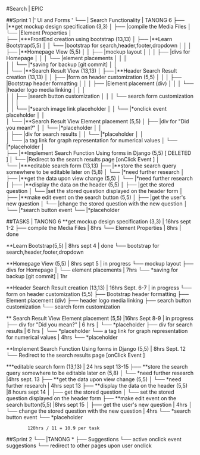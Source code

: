 #Search | EPIC


##Sprint 1 |' UI and Forms '
└── | Search Functionality | TANONG 6
	├── |**get mockup design specification (3,3)
	│	├── |compile the Media Files
	│ 	└── |Element Properties
	│		
	├── |***FrontEnd creation using bootstrap (13,13)
	│ 	├── |**Learn Bootstrap(5,5)
	│ 	│ 	└── |bootstrap for search,header,footer,dropdown
	│ 	│ 
	│	├── |**Homepage View (5,5)
	│	│	├── |mockup layout
	│	│	│	├── |divs for Homepage
	│	│	│	└──	|element placements
	│	│	│	
	│	│	└──	|*saving for backup [git commit]
	│	│	
	│	└── |**Search Result View (13,13)
	│		├── |**Header Search Result creation (13,13)
	│		│ 	├── |form on header customization (5,5)
	│		│ 	│ 	├── |Bootstrap header formatting
	│		│ 	│ 	├── |Element placement (div)
	│		│ 	│ 	└── |header logo media linking
	│		│ 	│	
	│	 	│ 	├── |search button customization
	│		│ 	│ 	└── search form customization
	│		│ 	│	
	│		│ 	└── |*search image link placeholder 
	│		│ 		└── |*onclick event placeholder
	│		│ 	
	│		└── |**Search Result View Element placement (5,5)
	│			├── |div for "Did you mean?"
	│			│  	└── |*placeholder
	│			│	
	│			├── |div for search results
	│			│  	└── |*placeholder
	│			│	
	│			└──	|a tag link for graph representation for numerical values
	│			  	└── |*placeholder
	│		
	├── |**Implement Search Function Using forms in Django	(5,5) [ DELETED ]
	│ 	└── |Redirect to the search results page [onClick Event ]
	│		
	└── |***editable search form (13,13)
		├── |**store the search query somewhere to be editable later on (5,8)
		│	└── |*need further research
		│
		├── |**get the data upon view change (5,5)
		│	└── |*need further research
		│
		├── |**display the data on the header (5,5)
		│	├── |get the stored question
		│	└── |set the stored question displayed on the header form
		│
		├── |**make edit event on the search button (5,5)
		│	├── |get the user's new question
		│	└── |change the stored question with the new question
		│
		└── |*search button event 
			└── |*placeholder
		

##TASKS | TANONG 6
**get mockup design specification (3,3) | 16hrs sept 1-2
	├── compile the Media Files | 8hrs
 	└── Element Properties | 8hrs | done

**Learn Bootstrap(5,5) | 8hrs sept 4 | done
	└── bootstrap for search,header,footer,dropdown	

**Homepage View (5,5) | 8hrs sept 5 | in progress
	└──	mockup layout
		├── divs for Homepage
		│	└──	 element placements | 7hrs
		└──	*saving for backup [git commit] | 1hr
		
 **Header Search Result creation (13,13) | 16hrs Sept. 6-7 | in progress
 	└── form on header customization (5,5)
	 	├── Bootstrap header formatting
 	 	├── Element placement (div)
	 	├── header logo media linking
 	 	├── search button customization
	 	└── search form customization

** Search Result View Element placement (5,5) |16hrs Sept 8-9 | in progress
		├── div for "Did you mean?" | 6 hrs
		│  	└── *placeholder
		├── div for search results | 6 hrs
		│  	└── *placeholder
		└──	a tag link for graph representation for numerical values | 4hrs
		  	└── *placeholder
		
**Implement Search Function Using forms in Django	(5,5) | 8hrs Sept. 12
	└── Redirect to the search results page [onClick Event ]			

 ***editable search form (13,13) | 24 hrs sept 13-15
		├── **store the search query somewhere to be editable later on (5,8) 
		│	└── *need further research |4hrs sept. 13
		├── **get the data upon view change (5,5)
		│	└── *need further research | 4hrs sept 13
		├── **display the data on the header (5,5) |8 hours sept 14
		│	├── get the stored question
		│	└── set the stored question displayed on the header form 
		├── **make edit event on the search button(5,5) |8hrs sept 15
		│	├── get the user's new question | 4hrs
		│	└── change the stored question with the new question | 4hrs
		└── *search button event 
			└── *placeholder
			
			120hrs / 11 = 10.9 per task
##Sprint 2
└── |TANONG *
	├── Suggestions
	└── active onclick event suggestions
	└── redirect to other pages upon user onclick
